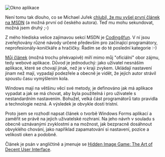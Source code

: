 <!-- dcterms:identifier = aspnetcz#80 -->
<!-- dcterms:title = Tak mi taky vyšel článek na MSDN -->
<!-- dcterms:abstract = Není tomu tak dlouho, co se Michael Juřek chlubil, že mu vyšel první článek na MSDN (a možná první od českého autora). Teď mu mohu sekundovat, možná jsem druhý. Můj článek je střelba trochu mimo mé obvyklé hájemství webových aplikací, ale dotýká se tématu, které mne hodně zajímá - uživatelského rozhraní. -->
<!-- np9:categoryId = 1 -->
<!-- x4w:category = Tipy, triky -->
<!-- np9:authorId = 1 -->
<!-- np9:authorEmail = michal.valasek@altairis.cz -->
<!-- dcterms:creator = Michal Altair Valášek -->
<!-- dcterms:created = 2006-03-08T15:48:52.553+01:00 -->
<!-- dcterms:dateAccepted = 2006-03-08T15:48:52.553+01:00 -->

![Okno aplikace](/Files/20060308-C4F.gif) 

Není tomu tak dlouho, co se Michael Juřek [chlubil, že mu vyšel první článek na MSDN](http://blog.vyvojar.cz/mjurek/archive/2005/08/15/6448.aspx "Vyšel mi článek na msdn.microsoft.com ") (a možná první od českého autora). Teď mu mohu sekundovat, možná jsem druhý ;-)

Z mého hlediska velice zajímavou sekcí MSDN je [Coding4fun](http://msdn.microsoft.com/coding4fun/ "http://msdn.microsoft.com/coding4fun/"). V ní jsou zveřejňovány různé návody určené především pro začínající programátory, neprofesionály-koníčkáře a hračičky. Řadím se do té poslední kategorie :-)

[Můj článek](http://msdn.microsoft.com/coding4fun/weekend/hiddenimage/default.aspx) (možná trochu překvapivě) míří mimo můj "oficiální" obor zájmu, tedy webové aplikace. Důvod je jednoduchý: jako uživatel nesnáším aplikace, které se chovají jinak, než je v kraji zvykem. Ukládají nastavení jinam než mají, vypadají podezřele a obecně je vidět, že jejich autor strávil spoustu času vymýšlením kola.

Windows mají na většinu věcí své metody, je definováno jak má aplikace vypadat a jak se má chovat, aby byla použitelná i pro uživatele s nestandardním nastavením. Bohužel, velká část programátorů tato pravidla a technologie nezná. A výsledek je obvykle dosti tristní.

Proto jsem se rozhodl napsat článek o tvorbě Windows Forms aplikací a zaměřit se právě na jejich uživatelské rozhraní. Na jeho návrh v souladu s obecně uznávanými zvyklostmi a na možnost, jak bezpracně dosáhnout obvyklého chování, jako například zapamatování si nastavení, pozice a velikosti oken a podobně.

Článek je psán v angličtině a jmenuje se [Hidden Image Game: The Art of Decent User Interface](http://msdn.microsoft.com/coding4fun/weekend/hiddenimage/default.aspx).